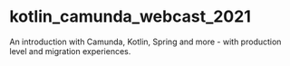 # kotlin_camunda_webcast_2021
An introduction with Camunda, Kotlin, Spring and more - with production level and migration experiences. 
